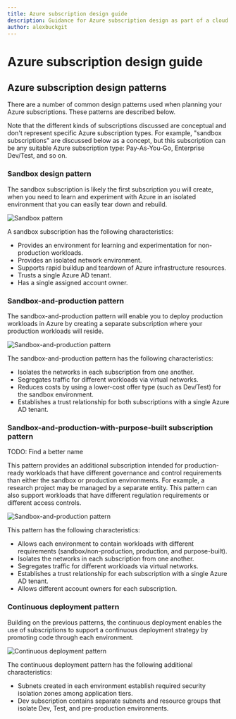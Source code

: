 ```yaml
---
title: Azure subscription design guide
description: Guidance for Azure subscription design as part of a cloud adoption strategy
author: alexbuckgit
---
```


# Azure subscription design guide

## Azure subscription design patterns

There are a number of common design patterns used when planning your Azure subscriptions. These patterns are described below. 

Note that the different kinds of subscriptions discussed are conceptual and don't represent specific Azure subscription types. For example, "sandbox subscriptions" are discussed below as a concept, but this subscription can be any suitable Azure subscription type: Pay-As-You-Go, Enterprise Dev/Test, and so on.

### Sandbox design pattern

The sandbox subscription is likely the first subscription you will create, when you need to learn and experiment with Azure in an isolated environment that you can easily tear down and rebuild.

![Sandbox pattern](../images/subscription-pattern-sandbox.png)

A sandbox subscription has the following characteristics: 

- Provides an environment for learning and experimentation for non-production workloads.
- Provides an isolated network environment.
- Supports rapid buildup and teardown of Azure infrastructure resources.
- Trusts a single Azure AD tenant.
- Has a single assigned account owner.

### Sandbox-and-production pattern

The sandbox-and-production pattern will enable you to deploy production workloads in Azure by creating a separate subscription where your production workloads will reside.

![Sandbox-and-production pattern](../images/subscription-pattern-sandbox-production.png)

The sandbox-and-production pattern has the following characteristics:

- Isolates the networks in each subscription from one another.
- Segregates traffic for different workloads via virtual networks.
- Reduces costs by using a lower-cost offer type (such as Dev/Test) for the sandbox environment.
- Establishes a trust relationship for both subscriptions with a single Azure AD tenant.

### Sandbox-and-production-with-purpose-built subscription pattern
TODO: Find a better name

This pattern provides an additional subscription intended for production-ready workloads that have different governance and control requirements than either the sandbox or production environments. For example, a research project may be managed by a separate entity. This pattern can also support workloads that have different regulation requirements or different access controls.

![Sandbox-and-production pattern](../images/subscription-pattern-sandbox-production-pb.png)

This pattern has the following characteristics:

- Allows each environment to contain workloads with different requirements (sandbox/non-production, production, and purpose-built).
- Isolates the networks in each subscription from one another.
- Segregates traffic for different workloads via virtual networks.
- Establishes a trust relationship for each subscription with a single Azure AD tenant.
- Allows different account owners for each subscription.

### Continuous deployment pattern

Building on the previous patterns, the continuous deployment enables the use of subscriptions to support a continuous deployment strategy by promoting code through each environment.  

![Continuous deployment pattern](../images/subscription-pattern-continuous-deployment.png)

The continuous deployment pattern has the following additional characteristics:
- Subnets created in each environment establish required security isolation zones among application tiers. 
- Dev subscription contains separate subnets and resource groups that isolate Dev, Test, and pre-production environments.

